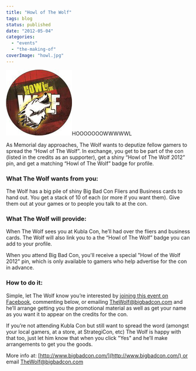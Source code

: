 ```yaml
---
title: "Howl of The Wolf"
tags: blog
status: published
date: "2012-05-04"
categories: 
  - "events"
  - "the-making-of"
coverImage: "howl.jpg"
---
```


[![](/images/howl.jpg "howl")](http://www.bigbadcon.com/wp-content/uploads/2012/05/howl.jpg)HOOOOOOOWWWWWL

As Memorial day approaches, The Wolf wants to deputize fellow gamers to spread the “Howl of The Wolf”. In exchange, you get to be part of the con (listed in the credits as an supporter), get a shiny “Howl of The Wolf 2012” pin, and get a matching “Howl of The Wolf” badge for profile.

### What The Wolf wants from you:

The Wolf has a big pile of shiny Big Bad Con Fliers and Business cards to hand out. You get a stack of 10 of each (or more if you want them). Give them out at your games or to people you talk to at the con.

### What The Wolf will provide:

When The Wolf sees you at Kubla Con, he’ll had over the fliers and business cards. The Wolf will also link you to a the “Howl of The Wolf” badge you can add to your profile.

When you attend Big Bad Con, you'll receive a special "Howl of the Wolf 2012" pin, which is only available to gamers who help advertise for the con in advance.

### How to do it:

Simple, let The Wolf know you’re interested by [joining this event on Facebook](http://www.facebook.com/events/300764393336673/), commenting below, or emailing [TheWolf@bigbadcon.com](mailto:TheWolf@bigbadcon.com) and he’ll arrange getting you the promotional material as well as get your name as you want it to appear on the credits for the con.

If you’re not attending Kubla Con but still want to spread the word (amongst your local gamers, at a store, at StrategiCon, etc) The Wolf is happy with that too, just let him know that when you click "Yes" and he’ll make arrangements to get you the goods.

More info at: [http://www.bigbadcon.com/](http://www.bigbadcon.com/) or email [TheWolf@bigbadcon.com](mailto:TheWolf@bigbadcon.com)
